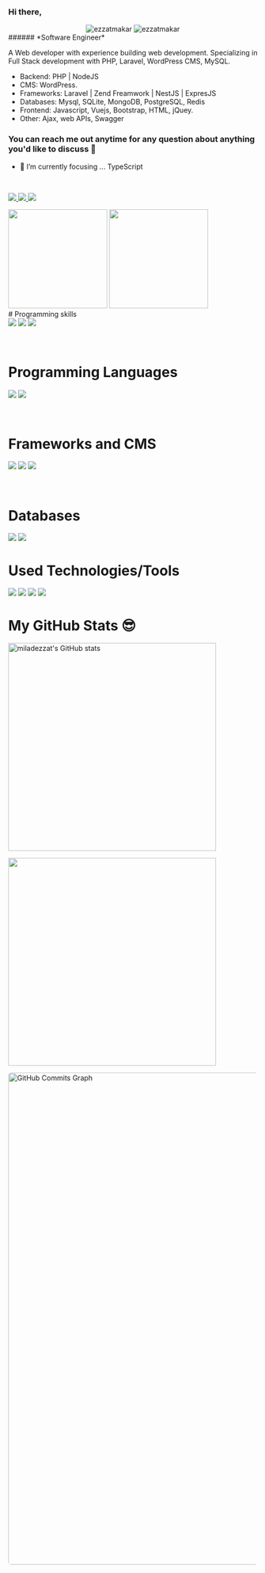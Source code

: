 ### Hi there,

<div align="center">
<img src="https://komarev.com/ghpvc/?username=ezzatmakar&label=Views&color=blue&style=plastic" alt="ezzatmakar" />
<img src="https://komarev.com/ghpvc/?username=ezzatmakar&label=Repos&color=green&style=plastic" alt="ezzatmakar" />
</div>
###### *Software Engineer*

A Web developer with experience building web development. Specializing in Full Stack development with PHP, Laravel, WordPress CMS, MySQL. 

* Backend: PHP | NodeJS
* CMS: WordPress.
* Frameworks: Laravel | Zend Freamwork | NestJS | ExpresJS
* Databases: Mysql, SQLite, MongoDB, PostgreSQL, Redis
* Frontend: Javascript, Vuejs, Bootstrap, HTML, jQuey.
* Other: Ajax, web APIs, Swagger

### You can reach me out anytime for any question about anything you'd like to discuss 🤝

- 🌱 I’m currently focusing ... TypeScript

<br>

<p>
  <a href ="https://www.linkedin.com/in/ezzat-makar/">
  <img src="https://img.shields.io/badge/-LinkedIN-0A66C2?style=for-the-badge&logo=LinkedIn&logoColor=white"/>
  </a>
  <a href ="https://www.facebook.com/ezzatmakar93/">
  <img src="https://img.shields.io/badge/-Facebook-1877F2?style=for-the-badge&logo=Facebook&logoColor=white"/>
  </a>
  <a href ="https://twitter.com/zizo_makar">
  <img src="https://img.shields.io/badge/-Twitter-1DA1F2?style=for-the-badge&logo=Twitter&logoColor=white"/>
  </a>
</p>

<div align="center>
<a href="https://github.com/ezzatmakar">
<img height="200" src="https://github-readme-stats.vercel.app/api?username=ezzatmakar&count_private=true&show_icons=true&theme=nightowl&include_all_commits=true&langs_count=7"/></a>
<a href="https://github.com/ezzatmakar">
<img height="200" src="https://github-readme-stats.vercel.app/api/top-langs/?username=ezzatmakar&theme=light&hide_langs_below=1" />
</a>

</div>
# Programming skills

<div>
<img src="https://img.shields.io/badge/php-%23777BB4.svg?&style=for-the-badge&logo=php&logoColor=white"/>
<img src="https://img.shields.io/badge/typescript%20-%23007ACC.svg?&style=for-the-badge&logo=typescript&logoColor=white"/>
<img src="https://img.shields.io/badge/javascript%20-%23323330.svg?&style=for-the-badge&logo=javascript&logoColor=%23F7DF1E"/>
</div>

<br>
<br>

# Programming Languages

<div>
<img src="https://img.shields.io/badge/php-%23777BB4.svg?&style=for-the-badge&logo=php&logoColor=white"/>
<img src="https://img.shields.io/badge/javascript%20-%23323330.svg?&style=for-the-badge&logo=javascript&logoColor=%23F7DF1E"/>
</div>

<br>
<br>

# Frameworks and CMS

<div>

<img src="https://img.shields.io/badge/-Laravel-FF2D20?style=for-the-badge&logo=Laravel&logoColor=white"/>
<img src="https://img.shields.io/badge/-Vue.js-4FC08D?style=for-the-badge&logo=Vue.js&logoColor=white"/>
<img src="https://img.shields.io/badge/-wordpress-2773aa?style=for-the-badge&logo=wordpress&logoColor=white"/>

</div>

<br>
<br>

# Databases

<div>
<img src="https://img.shields.io/badge/mysql-%2300f.svg?&style=for-the-badge&logo=mysql&logoColor=white"/>
<img src ="https://img.shields.io/badge/sqlite-%2307405e.svg?&style=for-the-badge&logo=sqlite&logoColor=white"/>
</div>

# Used Technologies/Tools

<div>

 <img src="https://img.shields.io/badge/-Vs%20Code-007ACC?style=for-the-badge&logo=Visual-Studio-Code&logoColor=whitej"/>
 <img src="https://img.shields.io/badge/-Sublime%20Text-FF9800?style=for-the-badge&logo=Sublime-Text&logoColor=black"/>
 <img src="https://img.shields.io/badge/-Object%20Oriented%20Programming-blue?style=for-the-badge&logo=azure-functions&logoColor=white"/>

 <img src="https://img.shields.io/badge/-Data%20structures%20%26%20Algorithms-CB2E6D?logo=azure-pipelines&style=for-the-badge&logoColor=white"/>

</div>

# My GitHub Stats 😎
<p aligh="left"> <a href="http://www.github.com/ezzatmakar"><img
            src="https://github-readme-stats.vercel.app/api?username=ezzatmakar&show_icons=true&hide=&count_private=true&title_color=0891b2&text_color=ffffff&icon_color=0891b2&bg_color=1c1917&hide_border=true&show_icons=true"
            alt="miladezzat's GitHub stats" width="420px" /></a></p>

<p aligh="right"><a href="http://www.github.com/ezzatmakar" ><img src="https://github-readme-streak-stats.herokuapp.com/?user=ezzatmakar&stroke=ffffff&background=1c1917&ring=0891b2&fire=0891b2&currStreakNum=ffffff&currStreakLabel=0891b2&sideNums=ffffff&sideLabels=ffffff&dates=ffffff&hide_border=true"
            width="420px" /></a></p>
<a href="http://www.github.com/ezzatmakar"><img
        src="https://activity-graph.herokuapp.com/graph?username=ezzatmakar&bg_color=1c1917&color=ffffff&line=0891b2&point=ffffff&area_color=1c1917&area=true&hide_border=true&custom_title=GitHub%20Commits%20Graph"
        alt="GitHub Commits Graph" style="width: 994px;border-radius: 5px;" /></a>

<br>
